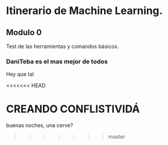 # Itinerario de Machine Learning. 

## Modulo 0

Test de las herramientas y comandos básicos.

### DaniTeba es el mas mejor de todos

Hey que tal 

<<<<<<< HEAD

CREANDO CONFLISTIVIDÁ
=======
buenas noches, una cerve?
>>>>>>> master
